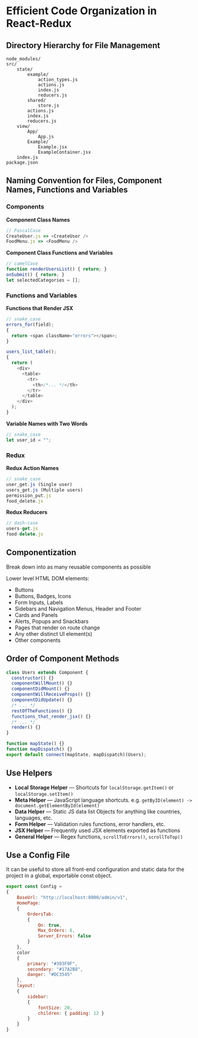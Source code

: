 # Efficient Code Organization in React-Redux

## Directory Hierarchy for File Management

```
node_modules/
src/
    state/
        example/
            action_types.js
            actions.js
            index.js
            reducers.js
        shared/
            store.js
        actions.js
        index.js
        reducers.js
    view/
        App/
            App.js
        Example/
            Example.jsx
            ExampleContainer.jsx
    index.js
package.json
```

## Naming Convention for Files, Component Names, Functions and Variables

### Components

**Component Class Names**

```js
// PascalCase
CreateUser.js => <CreateUser />
FoodMenu.js => <FoodMenu />
```

**Component Class Functions and Variables**

```js
// camelCase
function renderUsersList() { return; }
onSubmit() { return; }
let selectedCategories = [];
```

### Functions and Variables

**Functions that Render JSX**

```js
// snake_case
errors_for(field);
{
  return <span className="errors"></span>;
}

users_list_table();
{
  return (
    <div>
      <table>
        <tr>
          <th>/*... */</th>
        </tr>
      </table>
    </div>
  );
}
```

**Variable Names with Two Words**

```js
// snake_case
let user_id = "";
```

### Redux

**Redux Action Names**

```js
// snake_case
user_get.js (Single user)
users_get.js (Multiple users)
permission_put.js
food_delete.js
```

**Redux Reducers**

```js
// dash-case
users-get.js
food-delete.js
```

## Componentization

Break down into as many reusable components as possible

Lower level HTML DOM elements:

- Buttons
- Buttons, Badges, Icons
- Form Inputs, Labels
- Sidebars and Navigation Menus, Header and Footer
- Cards and Panels
- Alerts, Popups and Snackbars
- Pages that render on route change
- Any other distinct UI element(s)
- Other components

## Order of Component Methods

```js
class Users extends Component {
  constructor() {}
  componentWillMount() {}
  componentDidMount() {}
  componentWillReceiveProps() {}
  componentDidUpdate() {}
  /* ... */
  restOfTheFunctions() {}
  functions_that_render_jsx() {}
  /* ... */
  render() {}
}

function mapState() {}
function mapDispatch() {}
export default connect(mapState, mapDispatch)(Users);
```

## Use Helpers

- **Local Storage Helper** — Shortcuts for `localStorage.getItem()` or `localStorage.setItem()`
- **Meta Helper** — JavaScript language shortcuts. e.g. `getByID(element) -> document.getElementById(element)`
- **Data Helper** — Static JS data list Objects for anything like countries, languages, etc.
- **Form Helper** — Validation rules functions, error handlers, etc.
- **JSX Helper** — Frequently used JSX elements exported as functions
- **General Helper** — Regex functions, `scrollToErrors()`, `scrollToTop()`

## Use a Config File

It can be useful to store all front-end configuration and static data for the project in a global, exportable const object.

```js
export const Config =
{
    BaseUrl: "http://localhost:8000/admin/v1",
    HomePage:
    {
        OrdersTab:
        {
            On: true,
            Max_Orders: 6,
            Server_Errors: false
        }
    },
    color
    {
        primary: "#303F9F",
        secondary: "#17A2B8",
        danger: "#DC3545"
    },
    layout:
    {
        sidebar:
        {
            fontSize: 20,
            children: { padding: 12 }
        }
    }
}
```

